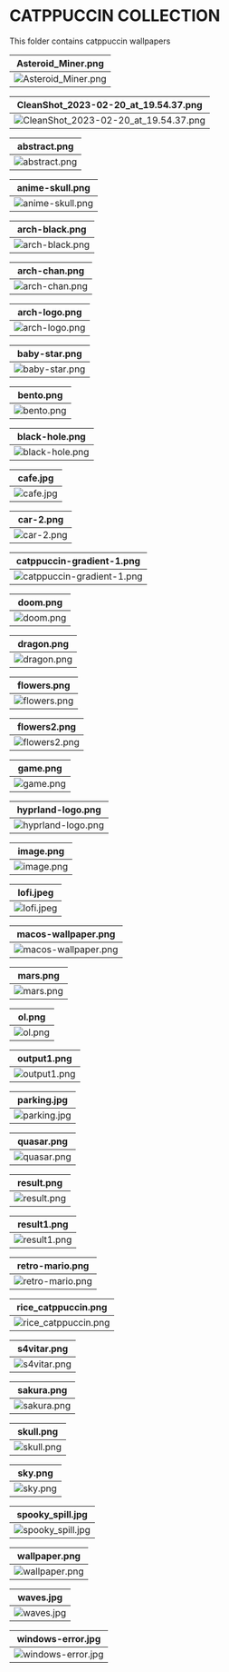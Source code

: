# CATPPUCCIN COLLECTION
This folder contains catppuccin wallpapers 

| **Asteroid_Miner.png** | 
|------------------------------------------|
| ![ Asteroid_Miner.png ](./Asteroid_Miner.png) | 


| **CleanShot_2023-02-20_at_19.54.37.png** | 
|------------------------------------------|
| ![ CleanShot_2023-02-20_at_19.54.37.png ](./CleanShot_2023-02-20_at_19.54.37.png) | 


| **abstract.png** | 
|------------------------------------------|
| ![ abstract.png ](./abstract.png) | 


| **anime-skull.png** | 
|------------------------------------------|
| ![ anime-skull.png ](./anime-skull.png) | 


| **arch-black.png** | 
|------------------------------------------|
| ![ arch-black.png ](./arch-black.png) | 


| **arch-chan.png** | 
|------------------------------------------|
| ![ arch-chan.png ](./arch-chan.png) | 


| **arch-logo.png** | 
|------------------------------------------|
| ![ arch-logo.png ](./arch-logo.png) | 


| **baby-star.png** | 
|------------------------------------------|
| ![ baby-star.png ](./baby-star.png) | 


| **bento.png** | 
|------------------------------------------|
| ![ bento.png ](./bento.png) | 


| **black-hole.png** | 
|------------------------------------------|
| ![ black-hole.png ](./black-hole.png) | 


| **cafe.jpg** | 
|------------------------------------------|
| ![ cafe.jpg ](./cafe.jpg) | 


| **car-2.png** | 
|------------------------------------------|
| ![ car-2.png ](./car-2.png) | 


| **catppuccin-gradient-1.png** | 
|------------------------------------------|
| ![ catppuccin-gradient-1.png ](./catppuccin-gradient-1.png) | 


| **doom.png** | 
|------------------------------------------|
| ![ doom.png ](./doom.png) | 


| **dragon.png** | 
|------------------------------------------|
| ![ dragon.png ](./dragon.png) | 


| **flowers.png** | 
|------------------------------------------|
| ![ flowers.png ](./flowers.png) | 


| **flowers2.png** | 
|------------------------------------------|
| ![ flowers2.png ](./flowers2.png) | 


| **game.png** | 
|------------------------------------------|
| ![ game.png ](./game.png) | 


| **hyprland-logo.png** | 
|------------------------------------------|
| ![ hyprland-logo.png ](./hyprland-logo.png) | 


| **image.png** | 
|------------------------------------------|
| ![ image.png ](./image.png) | 


| **lofi.jpeg** | 
|------------------------------------------|
| ![ lofi.jpeg ](./lofi.jpeg) | 


| **macos-wallpaper.png** | 
|------------------------------------------|
| ![ macos-wallpaper.png ](./macos-wallpaper.png) | 


| **mars.png** | 
|------------------------------------------|
| ![ mars.png ](./mars.png) | 


| **ol.png** | 
|------------------------------------------|
| ![ ol.png ](./ol.png) | 


| **output1.png** | 
|------------------------------------------|
| ![ output1.png ](./output1.png) | 


| **parking.jpg** | 
|------------------------------------------|
| ![ parking.jpg ](./parking.jpg) | 


| **quasar.png** | 
|------------------------------------------|
| ![ quasar.png ](./quasar.png) | 


| **result.png** | 
|------------------------------------------|
| ![ result.png ](./result.png) | 


| **result1.png** | 
|------------------------------------------|
| ![ result1.png ](./result1.png) | 


| **retro-mario.png** | 
|------------------------------------------|
| ![ retro-mario.png ](./retro-mario.png) | 


| **rice_catppuccin.png** | 
|------------------------------------------|
| ![ rice_catppuccin.png ](./rice_catppuccin.png) | 


| **s4vitar.png** | 
|------------------------------------------|
| ![ s4vitar.png ](./s4vitar.png) | 


| **sakura.png** | 
|------------------------------------------|
| ![ sakura.png ](./sakura.png) | 


| **skull.png** | 
|------------------------------------------|
| ![ skull.png ](./skull.png) | 


| **sky.png** | 
|------------------------------------------|
| ![ sky.png ](./sky.png) | 


| **spooky_spill.jpg** | 
|------------------------------------------|
| ![ spooky_spill.jpg ](./spooky_spill.jpg) | 


| **wallpaper.png** | 
|------------------------------------------|
| ![ wallpaper.png ](./wallpaper.png) | 


| **waves.jpg** | 
|------------------------------------------|
| ![ waves.jpg ](./waves.jpg) | 


| **windows-error.jpg** | 
|------------------------------------------|
| ![ windows-error.jpg ](./windows-error.jpg) | 


